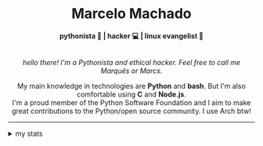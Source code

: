 <h1 align="center"> Marcelo Machado </h1> <!-- <img src="https://tryhackme-badges.s3.amazonaws.com/mmaachado.png" alt="TryHackMe"> -->
    
<div align="center">
<b>pythonista 🐍 | hacker 💻 | linux evangelist 🐧</b>
<br>
<br>

<i>hello there! I'm a Pythonista and ethical hacker. Feel free to call me Marquês or Marcs.</i>

<p>

My main knowledge in technologies are **Python** and **bash**. But I'm also comfortable using **C** and **Node.js**. <br/>
I'm a proud member of the Python Software Foundation and I aim to make great contributions to the Python/open source community. I use Arch btw!
</p>

</div>

---

<details closed>    
<summary>my stats</summary>

<!--START_SECTION:waka-->
**I'm an Early 🐤** 

```text
🌞 Morning    52 commits     ███░░░░░░░░░░░░░░░░░░░░░░   14.86% 
🌆 Daytime    142 commits    ██████████░░░░░░░░░░░░░░░   40.57% 
🌃 Evening    143 commits    ██████████░░░░░░░░░░░░░░░   40.86% 
🌙 Night      13 commits     █░░░░░░░░░░░░░░░░░░░░░░░░   3.71%

```


📊 **This Week I Spent My Time On** 

```text
⌚︎ Time Zone: America/Sao_Paulo

💬 Programming Languages: 
Markdown                 4 hrs 52 mins       ██████████████░░░░░░░░░░░   56.52% 
JSON                     1 hr 2 mins         ███░░░░░░░░░░░░░░░░░░░░░░   11.98% 
Assembly                 53 mins             ██░░░░░░░░░░░░░░░░░░░░░░░   10.24% 
HTML                     45 mins             ██░░░░░░░░░░░░░░░░░░░░░░░   8.73% 
TypeScript               22 mins             █░░░░░░░░░░░░░░░░░░░░░░░░   4.32%

🔥 Editors: 
VS Code                  3 hrs 58 mins       ███████████░░░░░░░░░░░░░░   45.99% 
Zed                      3 hrs 25 mins       ██████████░░░░░░░░░░░░░░░   39.73% 
Obsidian                 1 hr 13 mins        ███░░░░░░░░░░░░░░░░░░░░░░   14.28%

💻 Operating System: 
Linux                    4 hrs 43 mins       █████████████░░░░░░░░░░░░   54.73% 
Windows                  3 hrs 54 mins       ███████████░░░░░░░░░░░░░░   45.27%

```


 Last Updated on 16/07/2025
<!--END_SECTION:waka-->

<!-- <div>
        <a target="_blank" rel="noopener noreferrer" href="https://github.com/mmaachado?tab=repositories"><img src="https://github-readme-stats.vercel.app/api/top-langs/?username=mmaachado&hide=html,css,swift,ruby&langs_count=6&hide_border=true&layout=compact&show_icons=true&line_height=10&theme=transparent&title_color=4a86d1&custom_title=favourite%20languages"
       alt="most used languages" align="right"></a>
     <a target="_blank" rel="noopener noreferrer" href="https://wakatime.com/@mmachado"><img width="400rem" src="https://github-readme-stats.vercel.app/api/wakatime?username=mmachado&theme=transparent&hide_border=true&hide=markdown,html,css,text,other,yaml,json,prolog,dart,docker,xml,gitconfig,TSQL&hide_title=true&line_height=50&langs_count=4&layout=default" alt="wakatime stats" align="left" /></a> 
        

</div>

 <img src="https://raw.githubusercontent.com/MicaelliMedeiros/micaellimedeiros/master/image/computer-illustration.png" min-width="400px" max-width="400px" width="400px" align="right" alt="computer-illustration.png"> -->
<!-- [![Buy me a coffee](https://img.shields.io/badge/Buy%20Me%20a%20Coffee-ffdd00?style=for-the-badge&logo=buy-me-a-coffee&logoColor=black)](https://www.buymeacoffee.com/anticodingclub) -->

</details>
